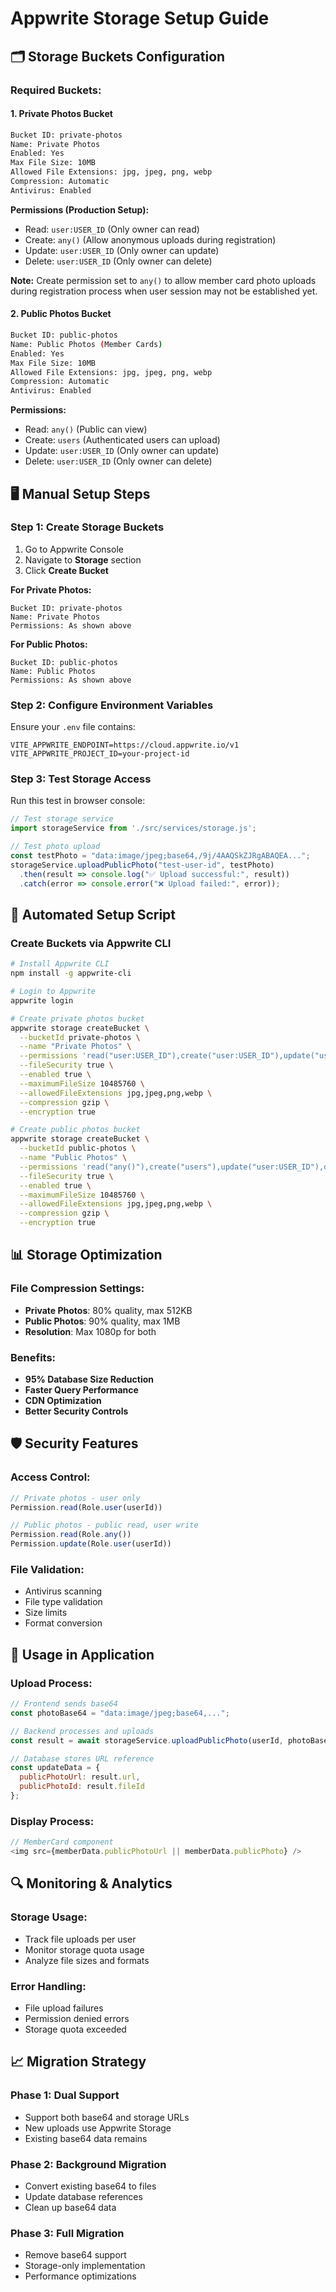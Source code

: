 # Appwrite Storage Setup Guide

## 🗂️ Storage Buckets Configuration

### Required Buckets:

#### 1. Private Photos Bucket
```bash
Bucket ID: private-photos
Name: Private Photos
Enabled: Yes
Max File Size: 10MB
Allowed File Extensions: jpg, jpeg, png, webp
Compression: Automatic
Antivirus: Enabled
```

**Permissions (Production Setup):**
- Read: `user:USER_ID` (Only owner can read)
- Create: `any()` (Allow anonymous uploads during registration)
- Update: `user:USER_ID` (Only owner can update)
- Delete: `user:USER_ID` (Only owner can delete)

**Note:** Create permission set to `any()` to allow member card photo uploads during registration process when user session may not be established yet.

#### 2. Public Photos Bucket
```bash
Bucket ID: public-photos
Name: Public Photos (Member Cards)
Enabled: Yes
Max File Size: 10MB
Allowed File Extensions: jpg, jpeg, png, webp
Compression: Automatic
Antivirus: Enabled
```

**Permissions:**
- Read: `any()` (Public can view)
- Create: `users` (Authenticated users can upload)
- Update: `user:USER_ID` (Only owner can update)
- Delete: `user:USER_ID` (Only owner can delete)

## 🖥️ Manual Setup Steps

### Step 1: Create Storage Buckets

1. Go to Appwrite Console
2. Navigate to **Storage** section
3. Click **Create Bucket**

**For Private Photos:**
```
Bucket ID: private-photos
Name: Private Photos
Permissions: As shown above
```

**For Public Photos:**
```
Bucket ID: public-photos
Name: Public Photos
Permissions: As shown above
```

### Step 2: Configure Environment Variables

Ensure your `.env` file contains:
```env
VITE_APPWRITE_ENDPOINT=https://cloud.appwrite.io/v1
VITE_APPWRITE_PROJECT_ID=your-project-id
```

### Step 3: Test Storage Access

Run this test in browser console:
```javascript
// Test storage service
import storageService from './src/services/storage.js';

// Test photo upload
const testPhoto = "data:image/jpeg;base64,/9j/4AAQSkZJRgABAQEA...";
storageService.uploadPublicPhoto("test-user-id", testPhoto)
  .then(result => console.log("✅ Upload successful:", result))
  .catch(error => console.error("❌ Upload failed:", error));
```

## 🔧 Automated Setup Script

### Create Buckets via Appwrite CLI

```bash
# Install Appwrite CLI
npm install -g appwrite-cli

# Login to Appwrite
appwrite login

# Create private photos bucket
appwrite storage createBucket \
  --bucketId private-photos \
  --name "Private Photos" \
  --permissions 'read("user:USER_ID"),create("user:USER_ID"),update("user:USER_ID"),delete("user:USER_ID")' \
  --fileSecurity true \
  --enabled true \
  --maximumFileSize 10485760 \
  --allowedFileExtensions jpg,jpeg,png,webp \
  --compression gzip \
  --encryption true

# Create public photos bucket  
appwrite storage createBucket \
  --bucketId public-photos \
  --name "Public Photos" \
  --permissions 'read("any()"),create("users"),update("user:USER_ID"),delete("user:USER_ID")' \
  --fileSecurity true \
  --enabled true \
  --maximumFileSize 10485760 \
  --allowedFileExtensions jpg,jpeg,png,webp \
  --compression gzip \
  --encryption true
```

## 📊 Storage Optimization

### File Compression Settings:
- **Private Photos**: 80% quality, max 512KB
- **Public Photos**: 90% quality, max 1MB  
- **Resolution**: Max 1080p for both

### Benefits:
- **95% Database Size Reduction**
- **Faster Query Performance**  
- **CDN Optimization**
- **Better Security Controls**

## 🛡️ Security Features

### Access Control:
```javascript
// Private photos - user only
Permission.read(Role.user(userId))

// Public photos - public read, user write
Permission.read(Role.any())
Permission.update(Role.user(userId))
```

### File Validation:
- Antivirus scanning
- File type validation  
- Size limits
- Format conversion

## 🚀 Usage in Application

### Upload Process:
```javascript
// Frontend sends base64
const photoBase64 = "data:image/jpeg;base64,...";

// Backend processes and uploads
const result = await storageService.uploadPublicPhoto(userId, photoBase64);

// Database stores URL reference
const updateData = {
  publicPhotoUrl: result.url,
  publicPhotoId: result.fileId
};
```

### Display Process:
```javascript
// MemberCard component
<img src={memberData.publicPhotoUrl || memberData.publicPhoto} />
```

## 🔍 Monitoring & Analytics

### Storage Usage:
- Track file uploads per user
- Monitor storage quota usage
- Analyze file sizes and formats

### Error Handling:
- File upload failures
- Permission denied errors
- Storage quota exceeded

## 📈 Migration Strategy

### Phase 1: Dual Support
- Support both base64 and storage URLs
- New uploads use Appwrite Storage
- Existing base64 data remains

### Phase 2: Background Migration
- Convert existing base64 to files
- Update database references
- Clean up base64 data

### Phase 3: Full Migration
- Remove base64 support
- Storage-only implementation
- Performance optimizations 